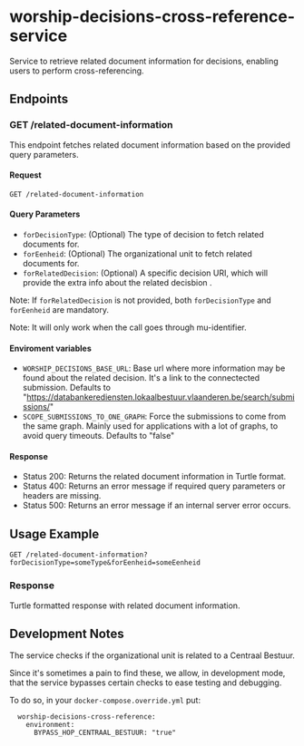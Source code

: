 # worship-decisions-cross-reference-service

Service to retrieve related document information for decisions, enabling users to perform cross-referencing.

## Endpoints

### GET /related-document-information

This endpoint fetches related document information based on the provided query parameters.

#### Request

```
GET /related-document-information
```

#### Query Parameters

- `forDecisionType`: (Optional) The type of decision to fetch related documents for.
- `forEenheid`: (Optional) The organizational unit to fetch related documents for.
- `forRelatedDecision`: (Optional) A specific decision URI, which will provide the extra info about the related decisbion .

Note: If `forRelatedDecision` is not provided, both `forDecisionType` and `forEenheid` are mandatory.

Note: It will only work when the call goes through mu-identifier.

#### Enviroment variables

- `WORSHIP_DECISIONS_BASE_URL`: Base url where more information may be found about the related decision. It's a link to the connectected submission.
      Defaults to "https://databankerediensten.lokaalbestuur.vlaanderen.be/search/submissions/"
- `SCOPE_SUBMISSIONS_TO_ONE_GRAPH`: Force the submissions to come from the same graph. Mainly used for applications with a lot of graphs, to avoid query timeouts.
      Defaults to "false"

#### Response

- Status 200: Returns the related document information in Turtle format.
- Status 400: Returns an error message if required query parameters or headers are missing.
- Status 500: Returns an error message if an internal server error occurs.

## Usage Example
```
GET /related-document-information?forDecisionType=someType&forEenheid=someEenheid
```
### Response

Turtle formatted response with related document information.

## Development Notes
The service checks if the organizational unit is related to a Centraal Bestuur.

Since it's sometimes a pain to find these, we allow, in development mode, that the service bypasses certain checks to ease testing and debugging.

To do so, in your `docker-compose.override.yml` put:
```
  worship-decisions-cross-reference:
    environment:
      BYPASS_HOP_CENTRAAL_BESTUUR: "true"
```
